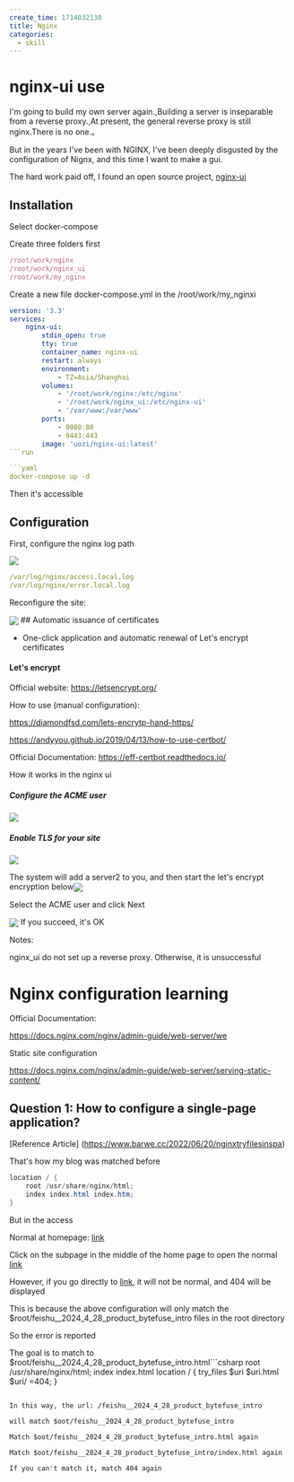 ```yaml
---
create_time: 1714032130
title: Nginx
categories:
  - skill
---
```


# nginx-ui use

I'm going to build my own server again.,Building a server is inseparable from a reverse proxy.,At present, the general reverse proxy is still nginx.There is no one.。

But in the years I've been with NGINX, I've been deeply disgusted by the configuration of Nignx, and this time I want to make a gui.

The hard work paid off, I found an open source project, [nginx-ui](https://github.com/0xJacky/nginx-ui)

## Installation

Select docker-compose

Create three folders first

```ts
/root/work/nginx
/root/work/nginx_ui
/root/work/my_nginx
```

Create a new file docker-compose.yml in the /root/work/my_nginxi 

```yaml
version: '3.3'
services:
    nginx-ui:
        stdin_open: true
        tty: true
        container_name: nginx-ui
        restart: always
        environment:
            - TZ=Asia/Shanghai
        volumes:
            - '/root/work/nginx:/etc/nginx'
            - '/root/work/nginx_ui:/etc/nginx-ui'
            - '/var/www:/var/www'
        ports:
            - 9080:80
            - 9443:443
        image: 'uozi/nginx-ui:latest'
```run

```yaml
docker-compose up -d
```

Then it's accessible

## Configuration

First, configure the nginx log path 

<img src="/assets/HYSBb3E9doRNegxoPRFclIGbnif.png" src-width="565" class="m-auto" src-height="233" align="center"/>

```yaml
/var/log/nginx/access.local.log
/var/log/nginx/error.local.log
```

Reconfigure the site:

<img src="/assets/MopJbQS5aoM3vpxkRKicr46wnQh.png" src-width="181" class="m-auto" src-height="268" align="center"/>
## Automatic issuance of certificates

- One-click application and automatic renewal of Let's encrypt certificates

#### Let's encrypt

Official website: https://letsencrypt.org/

How to use (manual configuration): 

https://diamondfsd.com/lets-encrytp-hand-https/

https://andyyou.github.io/2019/04/13/how-to-use-certbot/

Official Documentation: https://eff-certbot.readthedocs.io/

How it works in the nginx ui

##### Configure the ACME user

<img src="/assets/M6yCbO6j7oqaUmx2A8UceN9Nn6L.png" src-width="1309" class="m-auto" src-height="348" align="center"/>

##### Enable TLS for your site

<img src="/assets/X6mkbmUQoow2UnxQqmZccLHMnXd.png" src-width="867" class="m-auto" src-height="303" align="center"/>

The system will add a server2 to you, and then start the let's encrypt encryption below<img src="/assets/KgMLbDgkYofMw1xNB3McdT4gncb.png" src-width="876" class="m-auto" src-height="570" align="center"/>

Select the ACME user and click Next

<img src="/assets/Srujb0ocwokp38xn1aqcbduhn2R.png" src-width="621" class="m-auto" src-height="542" align="center"/>
If you succeed, it's OK

Notes:

nginx_ui do not set up a reverse proxy. Otherwise, it is unsuccessful

# Nginx configuration learning

Official Documentation:

https://docs.nginx.com/nginx/admin-guide/web-server/we

Static site configuration

https://docs.nginx.com/nginx/admin-guide/web-server/serving-static-content/

## Question 1: How to configure a single-page application?

[Reference Article] (https://www.barwe.cc/2022/06/20/nginxtryfilesinspa)

That's how my blog was matched before

```csharp
location / {
    root /usr/share/nginx/html;
    index index.html index.htm;
}
```

But in the access

Normal at homepage: [link](https://blog.bytefuse.cn/)

Click on the subpage in the middle of the home page to open the normal [link](https://blog.bytefuse.cn/feishu__2024_4_28_product_bytefuse_intro)

However, if you go directly to [link](https://blog.bytefuse.cn/feishu__2024_4_28_product_bytefuse_intro), it will not be normal, and 404 will be displayed

This is because the above configuration will only match the $root/feishu__2024_4_28_product_bytefuse_intro files in the root directory 

So the error is reported

The goal is to match to $root/feishu__2024_4_28_product_bytefuse_intro.html```csharp
root /usr/share/nginx/html;
index index.html
location / {
    try_files $uri $uri.html $uri/ =404;
}
```

In this way, the url: /feishu__2024_4_28_product_bytefuse_intro

will match $oot/feishu__2024_4_28_product_bytefuse_intro

Match $oot/feishu__2024_4_28_product_bytefuse_intro.html again

Match $oot/feishu__2024_4_28_product_bytefuse_intro/index.html again

If you can't match it, match 404 again
